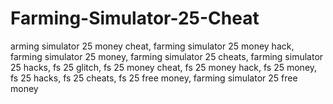 # Farming-Simulator-25-Cheat
arming simulator 25 money cheat, farming simulator 25 money hack, farming simulator 25 money, farming simulator 25 cheats, farming simulator 25 hacks, fs 25 glitch, fs 25 money cheat, fs 25 money hack, fs 25 money, fs 25 hacks, fs 25 cheats, fs 25 free money, farming simulator 25 free money
